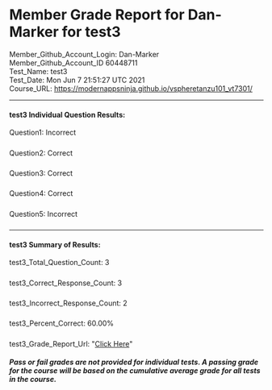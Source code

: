 # Member Grade Report for Dan-Marker for test3  
   
Member_Github_Account_Login: Dan-Marker  
Member_Github_Account_ID 60448711  
Test_Name: test3  
Test_Date: Mon Jun  7 21:51:27 UTC 2021  
Course_URL: https://modernappsninja.github.io/vspheretanzu101_vt7301/  
   
---  
#### test3 Individual Question Results:  
Question1: Incorrect  
#####  
Question2: Correct  
#####  
Question3: Correct  
#####  
Question4: Correct  
#####  
Question5: Incorrect  
#####  
---  
#### test3 Summary of Results:  
test3_Total_Question_Count: 3  
#####  
test3_Correct_Response_Count: 3  
#####  
test3_Incorrect_Response_Count: 2  
#####  
test3_Percent_Correct: 60.00%  
#####  
test3_Grade_Report_Url: "[Click Here](https://github.com/modernappsninjas/Dan-Marker/blob/main/static/userdata/courses/vspheretanzu101_vt7301/grade_report.pr806.test3.md)"
##### Pass or fail grades are not provided for individual tests. A passing grade for the course will be based on the cumulative average grade for all tests in the course.  
